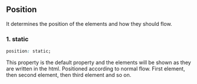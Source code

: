 ## Position

It determines the position of the elements and how they should flow.

### 1. static

```css
position: static;
```

This property is the default property and the elements will be shown as they are written in the html.
Positioned according to normal flow.
First element, then second element, then third element and so on.
